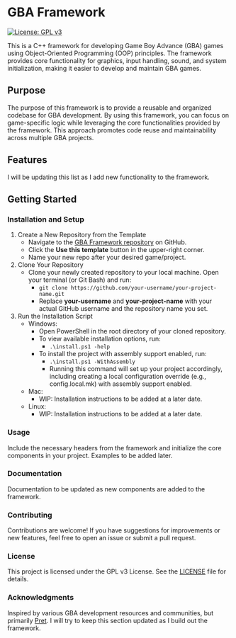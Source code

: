 # GBA Framework

[![License: GPL v3](https://img.shields.io/badge/License-GPLv3-blue.svg)](https://www.gnu.org/licenses/gpl-3.0)

This is a C++ framework for developing Game Boy Advance (GBA) games using Object-Oriented Programming (OOP) principles. The framework provides core functionality for graphics, input handling, sound, and system initialization, making it easier to develop and maintain GBA games.

## Purpose

The purpose of this framework is to provide a reusable and organized codebase for GBA development. By using this framework, you can focus on game-specific logic while leveraging the core functionalities provided by the framework. This approach promotes code reuse and maintainability across multiple GBA projects.

## Features

I will be updating this list as I add new functionality to the framework.

## Getting Started

### Installation and Setup

1. Create a New Repository from the Template
   - Navigate to the [GBA Framework repository](https://github.com/Xalor90/gba-framework) on GitHub.
   - Click the **Use this template** button in the upper-right corner.
   - Name your new repo after your desired game/project.
2. Clone Your Repository
   - Clone your newly created repository to your local machine. Open your terminal (or Git Bash) and run:
      - `git clone https://github.com/your-username/your-project-name.git`
      - Replace **your-username** and **your-project-name** with your actual GitHub username and the repository name you set.
3. Run the Installation Script
   - Windows:
      - Open PowerShell in the root directory of your cloned repository.
      - To view available installation options, run:
         - `.\install.ps1 -help`
      - To install the project with assembly support enabled, run:
         - `.\install.ps1 -WithAssembly`
         - Running this command will set up your project accordingly, including creating a local configuration override (e.g., config.local.mk) with assembly support enabled.
   - Mac:
      - WIP: Installation instructions to be added at a later date.
   - Linux:
      - WIP: Installation instructions to be added at a later date.

### Usage

Include the necessary headers from the framework and initialize the core components in your project. Examples to be added later.

### Documentation

Documentation to be updated as new components are added to the framework.

### Contributing

Contributions are welcome! If you have suggestions for improvements or new features, feel free to open an issue or submit a pull request.

### License

This project is licensed under the GPL v3 License. See the [LICENSE](LICENSE) file for details.

### Acknowledgments

Inspired by various GBA development resources and communities, but primarily [Pret](https://github.com/pret). I will try to keep this section updated as I build out the framework.
